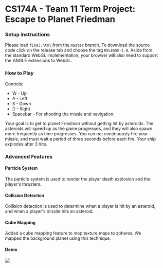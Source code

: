 # CS174A - Team 11 Term Project: Escape to Planet Friedman

### Setup Instructions

Please load `final.html` from the `master` branch. To download the source code click on the release tab and choose the tag `RELEASE-1.0`. Aside from the standard WebGL implementation, your browser will also need to support the ANGLE extensions to WebGL.

### How to Play

Controls:
* W - Up
* A - Left
* S - Down
* D - Right
* Spacebar - For shooting the missle and navigation

Your goal is to get to planet Friedman without getting hit by asteroids. The asteroids will speed up as the game progresses, and they will also spawn more frequently as time progresses. You can not continuously fire your missle, and must wait a period of three seconds before each fire. Your ship explodes after 3 hits.

### Advanced Features

#### Particle System

The particle system is used to render the player death explosion and the player's thrusters.

#### Collision Detection

Collision detection is used to determine when a player is hit by an asteroid, and when a player's missile hits an asteroid.

#### Cube Mapping

Added a cube mapping feature to map texture maps to spheres. We mapped the background planet using this technique.

#### Demo
![](http://i.imgur.com/FE11sex.gif?1)
